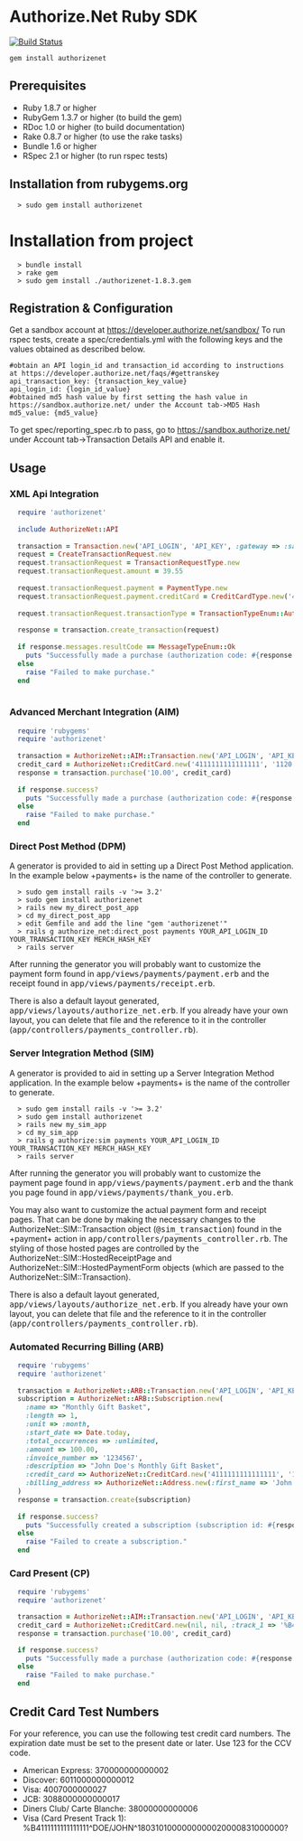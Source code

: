 # Authorize.Net Ruby SDK

[![Build Status](https://travis-ci.org/arktseytlin/sdk-ruby.png?branch=master)](https://travis-ci.org/arktseytlin/sdk-ruby)

`gem install authorizenet`

## Prerequisites

* Ruby 1.8.7 or higher
* RubyGem 1.3.7 or higher (to build the gem)
* RDoc 1.0 or higher (to build documentation)
* Rake 0.8.7 or higher (to use the rake tasks)
* Bundle 1.6 or higher
* RSpec 2.1 or higher (to run rspec tests)

## Installation from rubygems.org

````
  > sudo gem install authorizenet
````
##

# Installation from project

````
  > bundle install
  > rake gem
  > sudo gem install ./authorizenet-1.8.3.gem
````
## Registration & Configuration

Get a sandbox account at https://developer.authorize.net/sandbox/
To run rspec tests, create a spec/credentials.yml with the following keys and the values obtained as described below.
````
#obtain an API login_id and transaction_id according to instructions at https://developer.authorize.net/faqs/#gettranskey
api_transaction_key: {transaction_key_value}
api_login_id: {login_id_value}
#obtained md5 hash value by first setting the hash value in https://sandbox.authorize.net/ under the Account tab->MD5 Hash
md5_value: {md5_value}
````
To get spec/reporting_spec.rb to pass, go to https://sandbox.authorize.net/ under Account tab->Transaction Details API and enable it.
## Usage

### XML Api Integration
````ruby
  require 'authorizenet'
  
  include AuthorizeNet::API
  
  transaction = Transaction.new('API_LOGIN', 'API_KEY', :gateway => :sandbox)
  request = CreateTransactionRequest.new
  request.transactionRequest = TransactionRequestType.new
  request.transactionRequest.amount = 39.55
  
  request.transactionRequest.payment = PaymentType.new
  request.transactionRequest.payment.creditCard = CreditCardType.new('4111111111111111','0515') 
  
  request.transactionRequest.transactionType = TransactionTypeEnum::AuthCaptureTransaction
  
  response = transaction.create_transaction(request)
  
  if response.messages.resultCode == MessageTypeEnum::Ok
    puts "Successfully made a purchase (authorization code: #{response.transactionResponse.authCode})"
  else
    raise "Failed to make purchase."
  end
  
````


### Advanced Merchant Integration (AIM)

````ruby
  require 'rubygems'
  require 'authorizenet'
  
  transaction = AuthorizeNet::AIM::Transaction.new('API_LOGIN', 'API_KEY', :gateway => :sandbox)
  credit_card = AuthorizeNet::CreditCard.new('4111111111111111', '1120')
  response = transaction.purchase('10.00', credit_card)
  
  if response.success?
    puts "Successfully made a purchase (authorization code: #{response.authorization_code})"
  else
    raise "Failed to make purchase."
  end
````

### Direct Post Method (DPM)

A generator is provided to aid in setting up a Direct Post Method application. In the example below +payments+ is the name of the controller to generate.
````
  > sudo gem install rails -v '>= 3.2'
  > sudo gem install authorizenet
  > rails new my_direct_post_app
  > cd my_direct_post_app
  > edit Gemfile and add the line "gem 'authorizenet'"
  > rails g authorize_net:direct_post payments YOUR_API_LOGIN_ID YOUR_TRANSACTION_KEY MERCH_HASH_KEY
  > rails server 
````

After running the generator you will probably want to customize the payment form found in <tt>app/views/payments/payment.erb</tt> and the receipt found in <tt>app/views/payments/receipt.erb</tt>.

There is also a default layout generated, <tt>app/views/layouts/authorize_net.erb</tt>. If you already have your own layout, you can delete that file and the reference to it in the controller (<tt>app/controllers/payments_controller.rb</tt>).

### Server Integration Method (SIM)

A generator is provided to aid in setting up a Server Integration Method application. In the example below +payments+ is the name of the controller to generate.
````
  > sudo gem install rails -v '>= 3.2'
  > sudo gem install authorizenet
  > rails new my_sim_app
  > cd my_sim_app
  > rails g authorize:sim payments YOUR_API_LOGIN_ID YOUR_TRANSACTION_KEY MERCH_HASH_KEY
  > rails server
````  
After running the generator you will probably want to customize the payment page found in <tt>app/views/payments/payment.erb</tt> and the thank you page found in <tt>app/views/payments/thank_you.erb</tt>.

You may also want to customize the actual payment form and receipt pages. That can be done by making the necessary changes to the AuthorizeNet::SIM::Transaction object (<tt>@sim_transaction</tt>) found in the +payment+ action in <tt>app/controllers/payments_controller.rb</tt>. The styling of those hosted pages are controlled by the AuthorizeNet::SIM::HostedReceiptPage and AuthorizeNet::SIM::HostedPaymentForm objects (which are passed to the AuthorizeNet::SIM::Transaction).

There is also a default layout generated, <tt>app/views/layouts/authorize_net.erb</tt>. If you already have your own layout, you can delete that file and the reference to it in the controller (<tt>app/controllers/payments_controller.rb</tt>).

### Automated Recurring Billing (ARB)
````ruby
  require 'rubygems'
  require 'authorizenet'
  
  transaction = AuthorizeNet::ARB::Transaction.new('API_LOGIN', 'API_KEY', :gateway => :sandbox)
  subscription = AuthorizeNet::ARB::Subscription.new(
    :name => "Monthly Gift Basket",
    :length => 1,
    :unit => :month,
    :start_date => Date.today,
    :total_occurrences => :unlimited,
    :amount => 100.00,
    :invoice_number => '1234567',
    :description => "John Doe's Monthly Gift Basket",
    :credit_card => AuthorizeNet::CreditCard.new('4111111111111111', '1120'),
    :billing_address => AuthorizeNet::Address.new(:first_name => 'John', :last_name => 'Doe')
  )
  response = transaction.create(subscription)
  
  if response.success?
    puts "Successfully created a subscription (subscription id: #{response.subscription_id})"
  else
    raise "Failed to create a subscription."
  end
````
### Card Present (CP)
````ruby
  require 'rubygems'
  require 'authorizenet'

  transaction = AuthorizeNet::AIM::Transaction.new('API_LOGIN', 'API_KEY', :gateway => :card_present_sandbox)
  credit_card = AuthorizeNet::CreditCard.new(nil, nil, :track_1 => '%B4111111111111111^DOE/JOHN^1803101000000000020000831000000?')
  response = transaction.purchase('10.00', credit_card)

  if response.success?
    puts "Successfully made a purchase (authorization code: #{response.authorization_code})"
  else
    raise "Failed to make purchase."
  end
````
## Credit Card Test Numbers

For your reference, you can use the following test credit card numbers.
The expiration date must be set to the present date or later. Use 123 for
the CCV code.

* American Express:  370000000000002
* Discover:  6011000000000012
* Visa:  4007000000027
* JCB: 3088000000000017
* Diners Club/ Carte Blanche:  38000000000006
* Visa (Card Present Track 1): %B4111111111111111^DOE/JOHN^1803101000000000020000831000000?

